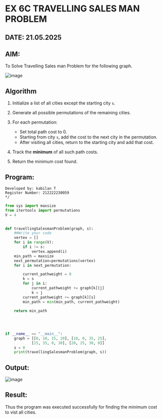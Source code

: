 # EX 6C TRAVELLING SALES MAN PROBLEM
## DATE: 21.05.2025
## AIM:
To Solve Travelling Sales man Problem for the following graph.

![image](https://github.com/user-attachments/assets/653921a4-3d7b-4691-9b41-735e80f7af0b)



## Algorithm

1. Initialize a list of all cities except the starting city `s`.
2. Generate all possible permutations of the remaining cities.
3. For each permutation:

   * Set total path cost to 0.
   * Starting from city `s`, add the cost to the next city in the permutation.
   * After visiting all cities, return to the starting city and add that cost.
4. Track the **minimum** of all such path costs.
5. Return the minimum cost found.

## Program:
```
Developed by: kabilan T
Register Number: 212222230059
*/
```
```python
from sys import maxsize
from itertools import permutations
V = 4
 

def travellingSalesmanProblem(graph, s):
    ##Write your code
    vertex = [] 
    for i in range(V): 
        if i != s: 
            vertex.append(i) 
    min_path = maxsize 
    next_permutation=permutations(vertex)
    for i in next_permutation:

        current_pathweight = 0
        k = s 
        for j in i: 
            current_pathweight += graph[k][j] 
            k = j 
        current_pathweight += graph[k][s] 
        min_path = min(min_path, current_pathweight) 
         
    return min_path
   
 
 

if __name__ == "__main__":
    graph = [[0, 10, 15, 20], [10, 0, 35, 25],
            [15, 35, 0, 30], [20, 25, 30, 0]]
    s = 0
    print(travellingSalesmanProblem(graph, s))
```

## Output:

![image](https://github.com/user-attachments/assets/fa2a6ea8-a727-4bb4-8f57-cc09c60bc03b)


## Result:
Thus the program was executed successfully for finding the minimum cost to vist all cities.
